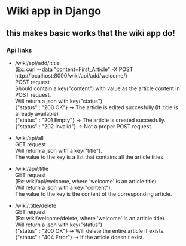 # Wiki app in Django

## this makes basic works that the wiki app do!

### Api links

-	/wiki/api/add/:title<br/>
	(Ex:  curl --data "content=First_Article" -X POST http://localhost:8000/wiki/api/add/welcome/)<br/>
	POST request<br/>
	Should contain a key("content") with value as the article content in POST request.<br/>
	Will return a json with key("status")<br/>
	{"status" : "200 OK"} -> The article is edited succesfully.(If :title is already available)<br/>
	{"status" : "201 Empty"} -> The article is created succesfully.<br/>
	{"status" : "202 Invalid"} -> Not a proper POST request.<br/>

-	/wiki/api/all<br/>
	GET request<br/>
	Will return a json with a key("title").<br/>
	The value to the key is a list that contains all the article titles.<br/>

-	/wiki/api/:title<br/>
	GET request<br/>
	(Ex: wiki/api/welcome, where 'welcome' is an article title)<br/>
	Will return a json with a key("content").<br/>
	The value to the key is the content of the corresponding article.<br/>

-	/wiki/:title/delete<br/>
	GET request<br/>
	(Ex: wiki/welcome/delete, where 'welcome' is an article title)<br/>
	Will return a json with key("status")<br/>
	{"status" : "200 OK"} -> Will delete the entire article if exists.<br/>
	{"status" : "404 Error"} -> If the article doesn't exist.<br/>